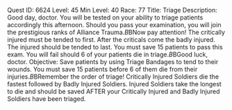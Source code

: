 Quest ID: 6624
Level: 45
Min Level: 40
Race: 77
Title: Triage
Description: Good day, doctor. You will be tested on your ability to triage patients accordingly this afternoon. Should you pass your examination, you will join the prestigious ranks of Alliance Trauma.$B$BNow pay attention! The critically injured must be tended to first. After the criticals come the badly injured. The injured should be tended to last. You must save 15 patients to pass this exam. You will fail should 6 of your patients die in triage.$B$BGood luck, doctor.
Objective: Save patients by using Triage Bandages to tend to their wounds. You must save 15 patients before 6 of them die from their injuries.$B$BRemember the order of triage! Critically Injured Soldiers die the fastest followed by Badly Injured Soldiers. Injured Soldiers take the longest to die and should be saved AFTER your Critically Injured and Badly Injured Soldiers have been triaged.
